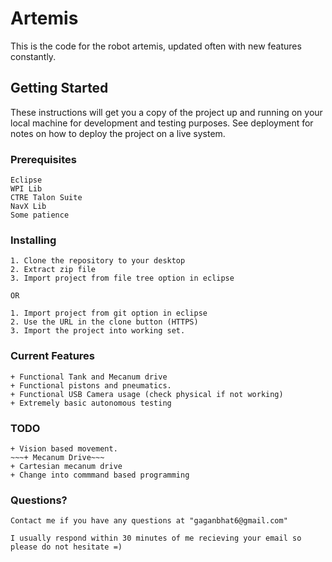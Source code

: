 # Artemis

This is the code for the robot artemis, updated often with new features constantly. 

## Getting Started

These instructions will get you a copy of the project up and running on your local machine for development and testing purposes. See deployment for notes on how to deploy the project on a live system.

### Prerequisites

```
Eclipse
WPI Lib
CTRE Talon Suite
NavX Lib
Some patience

```


### Installing

```
1. Clone the repository to your desktop
2. Extract zip file
3. Import project from file tree option in eclipse

OR

1. Import project from git option in eclipse
2. Use the URL in the clone button (HTTPS)
3. Import the project into working set.

```


### Current Features

```
+ Functional Tank and Mecanum drive
+ Functional pistons and pneumatics.
+ Functional USB Camera usage (check physical if not working)
+ Extremely basic autonomous testing

```


### TODO

```
+ Vision based movement.
~~~+ Mecanum Drive~~~
+ Cartesian mecanum drive
+ Change into commmand based programming

```


### Questions?

``` 
Contact me if you have any questions at "gaganbhat6@gmail.com"

I usually respond within 30 minutes of me recieving your email so please do not hesitate =)

```